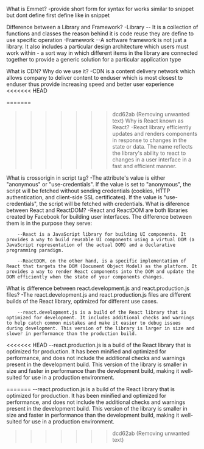 What is Emmet?
    -provide short form for syntax for works similar to snippet but dont define first define like in snippet

Difference between a Library and Framework?
    -Library
        -- It is a collection of functions and classes the reason behind it is code reuse they are define to use specific operation
    -Framework
        --A software framework is not just a library. It also includes a particular design architecture which users must work within - a sort way in which different items in the library are connected together to provide a generic solution for a particular application type

What is CDN? Why do we use it?
    -CDN is a content delivery network which allows company to deliver content to enduser which is most closest to enduser thus provide increasing speed and better user experience
<<<<<<< HEAD

=======
>>>>>>> dcd62ab (Removing unwanted text)
Why is React known as React?
    -React library efficiently updates and renders components in response to changes in the state or data. The name reflects the library's ability to react to changes in a user interface in a fast and efficient manner.

What is crossorigin in script tag?
    -The attribute's value is either "anonymous" or "use-credentials". If the value is set to "anonymous", the script will be fetched without sending credentials (cookies, HTTP authentication, and client-side SSL certificates). If the value is "use-credentials", the script will be fetched with credentials.
What is diference between React and ReactDOM?
    -React and ReactDOM are both libraries created by Facebook for building user interfaces. The difference between them is in the purpose they serve:

        --React is a JavaScript library for building UI components. It provides a way to build reusable UI components using a virtual DOM (a JavaScript representation of the actual DOM) and a declarative programming paradigm.

        --ReactDOM, on the other hand, is a specific implementation of React that targets the DOM (Document Object Model) as the platform. It provides a way to render React components into the DOM and update the DOM efficiently when the state of your components changes.
What is difference between react.development.js and react.production.js files?
    -The react.development.js and react.production.js files are different builds of the React library, optimized for different use cases.

        --react.development.js is a build of the React library that is optimized for development. It includes additional checks and warnings to help catch common mistakes and make it easier to debug issues during development. This version of the library is larger in size and slower in performance than the production build.

<<<<<<< HEAD
        --react.production.js is a build of the React library that is optimized for production. It has been minified and optimized for performance, and does not include the additional checks and warnings present in the development build. This version of the library is smaller in size and faster in performance than the development build, making it well-suited for use in a production environment.

=======
        --react.production.js is a build of the React library that is optimized for production. It has been minified and optimized for performance, and does not include the additional checks and warnings present in the development build. This version of the library is smaller in size and faster in performance than the development build, making it well-suited for use in a production environment.
>>>>>>> dcd62ab (Removing unwanted text)
